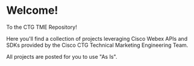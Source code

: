 # Welcome!

To the CTG TME Repository!

Here you'll find a collection of projects leveraging Cisco Webex APIs and SDKs provided by the Cisco CTG Technical Marketing Engineering Team.

All projects are posted for you to use "As Is".
